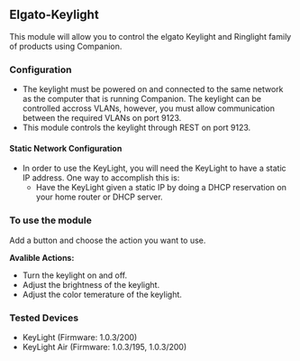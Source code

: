 ## Elgato-Keylight

This module will allow you to control the elgato Keylight and Ringlight family of products using Companion. 

### Configuration
* The keylight must be powered on and connected to the same network as the computer that is running Companion. The keylight can be controlled accross VLANs, however, you must allow communication between the required VLANs on port 9123.
* This module controls the keylight through REST on port 9123.

#### Static Network Configuration
* In order to use the KeyLight, you will need the KeyLight to have a static IP address. One way to accomplish this is:
  * Have the KeyLight given a static IP by doing a DHCP reservation on your home router or DHCP server.
 

### To use the module
Add a button and choose the action you want to use.

**Avalible Actions:**
* Turn the keylight on and off.
* Adjust the brightness of the keylight.
* Adjust the color temerature of the keylight.

### Tested Devices
* KeyLight (Firmware: 1.0.3/200)
* KeyLight Air (Firmware: 1.0.3/195, 1.0.3/200)
